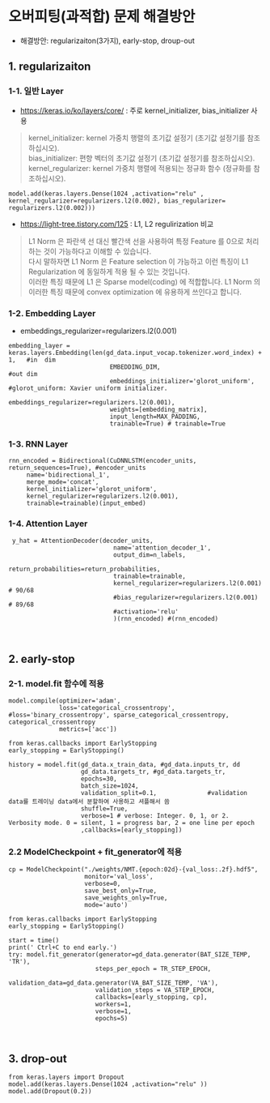 # 오버피팅(과적합) 문제 해결방안

- 해결방안:  regularizaiton(3가지), early-stop, droup-out 

## 1. regularizaiton

### 1-1. 일반 Layer
- https://keras.io/ko/layers/core/ : 주로 kernel_initializer, bias_initializer 사용  
> kernel_initializer: kernel 가중치 행렬의 초기값 설정기 (초기값 설정기를 참조하십시오).  
> bias_initializer: 편향 벡터의 초기값 설정기 (초기값 설정기를 참조하십시오).  
> kernel_regularizer: kernel 가중치 행렬에 적용되는 정규화 함수 (정규화를 참조하십시오).  
```
model.add(keras.layers.Dense(1024 ,activation="relu" , kernel_regularizer=regularizers.l2(0.002), bias_regularizer= regularizers.l2(0.002)))
```
- https://light-tree.tistory.com/125 : L1, L2 regulirization 비교  
>L1 Norm 은 파란색 선 대신 빨간색 선을 사용하여 특정 Feature 를 0으로 처리하는 것이 가능하다고 이해할 수 있습니다.   
>다시 말하자면 L1 Norm 은 Feature selection 이 가능하고 이런 특징이 L1 Regularization 에 동일하게 적용 될 수 있는 것입니다.   
>이러한 특징 때문에 L1 은 Sparse model(coding) 에 적합합니다. L1 Norm 의 이러한 특징 때문에 convex optimization 에 유용하게 쓰인다고 합니다.  

### 1-2. Embedding Layer
- embeddings_regularizer=regularizers.l2(0.001)
```
embedding_layer = keras.layers.Embedding(len(gd_data.input_vocap.tokenizer.word_index) + 1,   #in  dim
                            EMBEDDING_DIM,                                #out dim
                            embeddings_initializer='glorot_uniform',      #glorot_uniform: Xavier uniform initializer.
                            embeddings_regularizer=regularizers.l2(0.001),
                            weights=[embedding_matrix],
                            input_length=MAX_PADDING,
                            trainable=True) # trainable=True
```
### 1-3. RNN Layer
```
rnn_encoded = Bidirectional(CuDNNLSTM(encoder_units, return_sequences=True), #encoder_units
     name='bidirectional_1',
     merge_mode='concat',
     kernel_initializer='glorot_uniform',
     kernel_regularizer=regularizers.l2(0.001),
     trainable=trainable)(input_embed)
```
### 1-4. Attention Layer
```
 y_hat = AttentionDecoder(decoder_units,
                             name='attention_decoder_1',
                             output_dim=n_labels,
                             return_probabilities=return_probabilities,
                             trainable=trainable,
                             kernel_regularizer=regularizers.l2(0.001) # 90/68
                             #bias_regularizer=regularizers.l2(0.001)  # 89/68
                             #activation='relu'
                             )(rnn_encoded) #(rnn_encoded)
```

<br>

## 2. early-stop

### 2-1. model.fit 함수에 적용
```
model.compile(optimizer='adam',
              loss='categorical_crossentropy',  #loss='binary_crossentropy', sparse_categorical_crossentropy, categorical_crossentropy
              metrics=['acc'])

from keras.callbacks import EarlyStopping
early_stopping = EarlyStopping()

history = model.fit(gd_data.x_train_data, #gd_data.inputs_tr, dd
                    gd_data.targets_tr, #gd_data.targets_tr,
                    epochs=30,
                    batch_size=1024,
                    validation_split=0.1,              #validation data를 트레이닝 data에서 분할하여 사용하고 셔플해서 씀
                    shuffle=True,
                    verbose=1 # verbose: Integer. 0, 1, or 2. Verbosity mode. 0 = silent, 1 = progress bar, 2 = one line per epoch
                    ,callbacks=[early_stopping])
````

### 2.2 ModelCheckpoint + fit_generator에 적용
```
cp = ModelCheckpoint("./weights/NMT.{epoch:02d}-{val_loss:.2f}.hdf5",
                     monitor='val_loss',
                     verbose=0,
                     save_best_only=True,
                     save_weights_only=True,
                     mode='auto')
                     
from keras.callbacks import EarlyStopping
early_stopping = EarlyStopping()

start = time()
print(' Ctrl+C to end early.')
try: model.fit_generator(generator=gd_data.generator(BAT_SIZE_TEMP, 'TR'), 
                        steps_per_epoch = TR_STEP_EPOCH,
                        validation_data=gd_data.generator(VA_BAT_SIZE_TEMP, 'VA'),
                        validation_steps = VA_STEP_EPOCH,
                        callbacks=[early_stopping, cp],
                        workers=1,
                        verbose=1,
                        epochs=5) 
```
<br>

## 3. drop-out
```
from keras.layers import Dropout
model.add(keras.layers.Dense(1024 ,activation="relu" ))
model.add(Dropout(0.2))
```
